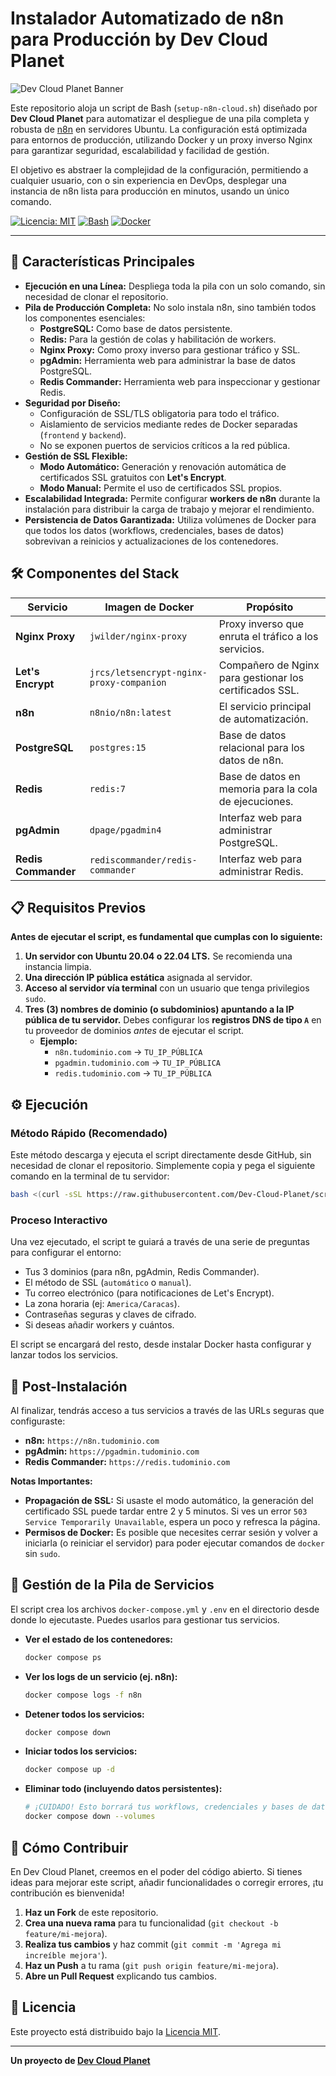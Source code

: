# Instalador Automatizado de n8n para Producción by Dev Cloud Planet

![Dev Cloud Planet Banner](https://via.placeholder.com/1200x300.png/0A1B2C/FFFFFF?text=Dev%20Cloud%20Planet%20-%20n8n%20Deployment)
<!-- Reemplaza la URL de arriba con un banner real si tienes uno -->

Este repositorio aloja un script de Bash (`setup-n8n-cloud.sh`) diseñado por **Dev Cloud Planet** para automatizar el despliegue de una pila completa y robusta de [n8n](https://n8n.io/) en servidores Ubuntu. La configuración está optimizada para entornos de producción, utilizando Docker y un proxy inverso Nginx para garantizar seguridad, escalabilidad y facilidad de gestión.

El objetivo es abstraer la complejidad de la configuración, permitiendo a cualquier usuario, con o sin experiencia en DevOps, desplegar una instancia de n8n lista para producción en minutos, usando un único comando.

[![Licencia: MIT](https://img.shields.io/badge/Licencia-MIT-yellow.svg)](https://opensource.org/licenses/MIT)
[![Bash](https://img.shields.io/badge/Shell-Bash-blue)](https://www.gnu.org/software/bash/)
[![Docker](https://img.shields.io/badge/Docker-2496ED?logo=docker&logoColor=white)](https://www.docker.com/)

---

## 🚀 Características Principales

*   **Ejecución en una Línea:** Despliega toda la pila con un solo comando, sin necesidad de clonar el repositorio.
*   **Pila de Producción Completa:** No solo instala n8n, sino también todos los componentes esenciales:
    *   **PostgreSQL:** Como base de datos persistente.
    *   **Redis:** Para la gestión de colas y habilitación de workers.
    *   **Nginx Proxy:** Como proxy inverso para gestionar tráfico y SSL.
    *   **pgAdmin:** Herramienta web para administrar la base de datos PostgreSQL.
    *   **Redis Commander:** Herramienta web para inspeccionar y gestionar Redis.
*   **Seguridad por Diseño:**
    *   Configuración de SSL/TLS obligatoria para todo el tráfico.
    *   Aislamiento de servicios mediante redes de Docker separadas (`frontend` y `backend`).
    *   No se exponen puertos de servicios críticos a la red pública.
*   **Gestión de SSL Flexible:**
    *   **Modo Automático:** Generación y renovación automática de certificados SSL gratuitos con **Let's Encrypt**.
    *   **Modo Manual:** Permite el uso de certificados SSL propios.
*   **Escalabilidad Integrada:** Permite configurar **workers de n8n** durante la instalación para distribuir la carga de trabajo y mejorar el rendimiento.
*   **Persistencia de Datos Garantizada:** Utiliza volúmenes de Docker para que todos los datos (workflows, credenciales, bases de datos) sobrevivan a reinicios y actualizaciones de los contenedores.

## 🛠️ Componentes del Stack

| Servicio          | Imagen de Docker                        | Propósito                                                   |
| ----------------- | --------------------------------------- | ----------------------------------------------------------- |
| **Nginx Proxy**   | `jwilder/nginx-proxy`                   | Proxy inverso que enruta el tráfico a los servicios.        |
| **Let's Encrypt** | `jrcs/letsencrypt-nginx-proxy-companion`| Compañero de Nginx para gestionar los certificados SSL.     |
| **n8n**           | `n8nio/n8n:latest`                      | El servicio principal de automatización.                    |
| **PostgreSQL**    | `postgres:15`                           | Base de datos relacional para los datos de n8n.             |
| **Redis**         | `redis:7`                               | Base de datos en memoria para la cola de ejecuciones.       |
| **pgAdmin**       | `dpage/pgadmin4`                        | Interfaz web para administrar PostgreSQL.                   |
| **Redis Commander**| `rediscommander/redis-commander`        | Interfaz web para administrar Redis.                        |

## 📋 Requisitos Previos

**Antes de ejecutar el script, es fundamental que cumplas con lo siguiente:**

1.  **Un servidor con Ubuntu 20.04 o 22.04 LTS.** Se recomienda una instancia limpia.
2.  **Una dirección IP pública estática** asignada al servidor.
3.  **Acceso al servidor vía terminal** con un usuario que tenga privilegios `sudo`.
4.  **Tres (3) nombres de dominio (o subdominios) apuntando a la IP pública de tu servidor.** Debes configurar los **registros DNS de tipo `A`** en tu proveedor de dominios *antes* de ejecutar el script.
    *   **Ejemplo:**
        *   `n8n.tudominio.com` -> `TU_IP_PÚBLICA`
        *   `pgadmin.tudominio.com` -> `TU_IP_PÚBLICA`
        *   `redis.tudominio.com` -> `TU_IP_PÚBLICA`

## ⚙️ Ejecución

### Método Rápido (Recomendado)

Este método descarga y ejecuta el script directamente desde GitHub, sin necesidad de clonar el repositorio. Simplemente copia y pega el siguiente comando en la terminal de tu servidor:

```bash
bash <(curl -sSL https://raw.githubusercontent.com/Dev-Cloud-Planet/script-server-install/main/setup-n8n-cloud.sh)
```

### Proceso Interactivo

Una vez ejecutado, el script te guiará a través de una serie de preguntas para configurar el entorno:

*   Tus 3 dominios (para n8n, pgAdmin, Redis Commander).
*   El método de SSL (`automático` o `manual`).
*   Tu correo electrónico (para notificaciones de Let's Encrypt).
*   La zona horaria (ej: `America/Caracas`).
*   Contraseñas seguras y claves de cifrado.
*   Si deseas añadir workers y cuántos.

El script se encargará del resto, desde instalar Docker hasta configurar y lanzar todos los servicios.

## 🔑 Post-Instalación

Al finalizar, tendrás acceso a tus servicios a través de las URLs seguras que configuraste:

*   **n8n:** `https://n8n.tudominio.com`
*   **pgAdmin:** `https://pgadmin.tudominio.com`
*   **Redis Commander:** `https://redis.tudominio.com`

**Notas Importantes:**
*   **Propagación de SSL:** Si usaste el modo automático, la generación del certificado SSL puede tardar entre 2 y 5 minutos. Si ves un error `503 Service Temporarily Unavailable`, espera un poco y refresca la página.
*   **Permisos de Docker:** Es posible que necesites cerrar sesión y volver a iniciarla (o reiniciar el servidor) para poder ejecutar comandos de `docker` sin `sudo`.

## 📁 Gestión de la Pila de Servicios

El script crea los archivos `docker-compose.yml` y `.env` en el directorio desde donde lo ejecutaste. Puedes usarlos para gestionar tus servicios.

*   **Ver el estado de los contenedores:**
    ```bash
    docker compose ps
    ```
*   **Ver los logs de un servicio (ej. n8n):**
    ```bash
    docker compose logs -f n8n
    ```
*   **Detener todos los servicios:**
    ```bash
    docker compose down
    ```
*   **Iniciar todos los servicios:**
    ```bash
    docker compose up -d
    ```
*   **Eliminar todo (incluyendo datos persistentes):**
    ```bash
    # ¡CUIDADO! Esto borrará tus workflows, credenciales y bases de datos.
    docker compose down --volumes
    ```

## 🤝 Cómo Contribuir

En Dev Cloud Planet, creemos en el poder del código abierto. Si tienes ideas para mejorar este script, añadir funcionalidades o corregir errores, ¡tu contribución es bienvenida!

1.  **Haz un Fork** de este repositorio.
2.  **Crea una nueva rama** para tu funcionalidad (`git checkout -b feature/mi-mejora`).
3.  **Realiza tus cambios** y haz commit (`git commit -m 'Agrega mi increíble mejora'`).
4.  **Haz un Push** a tu rama (`git push origin feature/mi-mejora`).
5.  **Abre un Pull Request** explicando tus cambios.

## 📄 Licencia

Este proyecto está distribuido bajo la [Licencia MIT](LICENSE).

---
**Un proyecto de [Dev Cloud Planet](https://github.com/Dev-Cloud-Planet)**